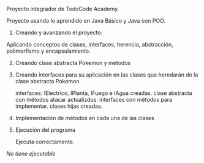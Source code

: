 Proyecto integrador de TodoCode Academy.

Proyecto usando lo aprendido en Java Básico y Java con POO.

1) Creando y avanzando el proyecto:

Aplicando conceptos de clases, interfaces, herencia, abstracción, polimorfismo y encapsulamiento.

2) Creando clase abstracta Pokemon y metodos

3) Creando interfaces para su aplicación en las clases que heredarán de la clase abstracta Pokemon

   interfaces: IElectrico, IPlanta, IFuego e IAgua creadas.
   clase abstracta con métodos atacar actualizdos.
   interfaces con métodos para implementar.
   clases hijas creadas.

4) Implementación de métodos en cada una de las clases
5) Ejecución del programa

   Ejecuta correctamente.


*No tiene ejecutable*

   
